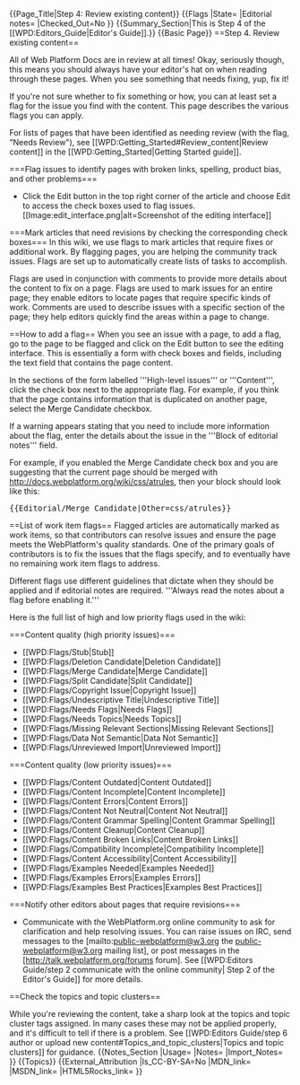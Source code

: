 {{Page_Title|Step 4: Review existing content}}
{{Flags
|State=
|Editorial notes=
|Checked_Out=No
}}
{{Summary_Section|This is Step 4 of the [[WPD:Editors_Guide|Editor's Guide]].}}
{{Basic Page}}
==Step 4. Review existing content==

All of Web Platform Docs are in review at all times! Okay, seriously though, this means you should always have your editor's hat on when reading through these pages. When you see something that needs fixing, yup, fix it!

If you're not sure whether to fix something or how, you can at least set a flag for the issue you find with the content. This page describes the various flags you can apply.

For lists of pages that have been identified as needing review (with the flag, "Needs Review"), see [[WPD:Getting_Started#Review_content|Review content]] in the [[WPD:Getting_Started|Getting Started guide]].

===Flag issues to identify pages with broken links, spelling, product bias, and other problems===
* Click the Edit button in the top right corner of the article and choose Edit to access the check boxes used to flag issues.
[[Image:edit_interface.png|alt=Screenshot of the editing interface]]

===Mark articles that need revisions by checking the corresponding check boxes===
In this wiki, we use flags to mark articles that require fixes or additional work. By flagging pages, you are helping the community track issues. Flags are set up to automatically create lists of tasks to accomplish.

Flags are used in conjunction with comments to provide more details about the content to fix on a page. Flags are used to mark issues for an entire page; they enable editors to locate pages that require specific kinds of work. Comments are used to describe issues with a specific section of the page; they help editors quickly find the areas within a page to change.

==How to add a flag==
When you see an issue with a page, to add a flag, go to the page to be flagged and click on the Edit button to see the editing interface. This is essentially a form with check boxes and fields, including the text field that contains the page content.

In the sections of the form labelled '''High-level issues''' or '''Content''', click the check box next to the appropriate flag. For example, if you think that the page contains information that is duplicated on another page, select the Merge Candidate checkbox.

If a warning appears stating that you need to include more information about the flag, enter the details about the issue in the '''Block of editorial notes''' field. 

For example, if you enabled the Merge Candidate check box and you are suggesting that the current page should be merged with http://docs.webplatform.org/wiki/css/atrules, then your block should look like this:

<pre>
{{Editorial/Merge_Candidate|Other=css/atrules}}
</pre>

==List of work item flags==
Flagged articles are automatically marked as work items, so that contributors can resolve issues and ensure the page meets the WebPlatform's quality standards. One of the primary goals of contributors is to fix the issues that the flags specify, and to eventually have no remaining work item flags to address. 

Different flags use different guidelines that dictate when they should be applied and if editorial notes are required. '''Always read the notes about a flag before enabling it.''' 

Here is the full list of high and low priority flags used in the wiki:

===Content quality (high priority issues)===
* [[WPD:Flags/Stub|Stub]]
* [[WPD:Flags/Deletion Candidate|Deletion Candidate]]
* [[WPD:Flags/Merge Candidate|Merge Candidate]] 
* [[WPD:Flags/Split Candidate|Split Candidate]]
* [[WPD:Flags/Copyright Issue|Copyright Issue]]
* [[WPD:Flags/Undescriptive Title|Undescriptive Title]]
* [[WPD:Flags/Needs Flags|Needs Flags]]
* [[WPD:Flags/Needs Topics|Needs Topics]]
* [[WPD:Flags/Missing Relevant Sections|Missing Relevant Sections]]
* [[WPD:Flags/Data Not Semantic|Data Not Semantic]]
* [[WPD:Flags/Unreviewed Import|Unreviewed Import]]

===Content quality (low priority issues)===
* [[WPD:Flags/Content Outdated|Content Outdated]]
* [[WPD:Flags/Content Incomplete|Content Incomplete]]
* [[WPD:Flags/Content Errors|Content Errors]]
* [[WPD:Flags/Content Not Neutral|Content Not Neutral]]
* [[WPD:Flags/Content Grammar Spelling|Content Grammar Spelling]]
* [[WPD:Flags/Content Cleanup|Content Cleanup]]
* [[WPD:Flags/Content Broken Links|Content Broken Links]]
* [[WPD:Flags/Compatibility Incomplete|Compatibility Incomplete]]
* [[WPD:Flags/Content Accessibility|Content Accessibility]]
* [[WPD:Flags/Examples Needed|Examples Needed]]
* [[WPD:Flags/Examples Errors|Examples Errors]]
* [[WPD:Flags/Examples Best Practices|Examples Best Practices]]

===Notify other editors about pages that require revisions===
* Communicate with the WebPlatform.org online community to ask for clarification and help resolving issues. You can raise issues on IRC, send messages to the [mailto:public-webplatform@w3.org the public-webplatform@w3.org mailing list], or post messages in the [http://talk.webplatform.org/forums forum]. 
See [[WPD:Editors Guide/step 2 communicate with the online community| Step 2 of the Editor's Guide]] for more details.

==Check the topics and topic clusters==

While you're reviewing the content, take a sharp look at the topics and topic cluster tags assigned. In many cases these may not be applied properly, and it's difficult to tell if there is a problem. See [[WPD:Editors Guide/step 6 author or upload new content#Topics_and_topic_clusters|Topics and topic clusters]] for guidance.
{{Notes_Section
|Usage=
|Notes=
|Import_Notes=
}}
{{Topics}}
{{External_Attribution
|Is_CC-BY-SA=No
|MDN_link=
|MSDN_link=
|HTML5Rocks_link=
}}